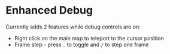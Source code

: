 # Enhanced Debug

Currently adds 2 features while debug controls are on:

* Right click on the main map to teleport to the cursor position
* Frame step - press `.` to toggle and `/` to step one frame
